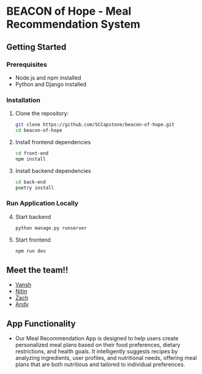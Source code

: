 # BEACON of Hope - Meal Recommendation System

## Getting Started

### Prerequisites
- Node.js and npm installed
- Python and Django installed

### Installation
1. Clone the repository:
   ```bash
   git clone https://github.com/SCCapstone/beacon-of-hope.git
   cd beacon-of-hope
   ```
2. Install frontend dependencies
   ```bash
   cd front-end
   npm install
   ```

3. Install backend dependencies
   ```bash
   cd back-end
   poetry install
   ```


### Run Application Locally
4. Start backend
   ```bash
   python manage.py runserver
   ```

5. Start frontend
   ```bash
   npm run dev
   ```


## Meet the team!!
- [Vansh](https://vnagpal25.github.io)
- [Nitin](https://g-nitin.github.io/portfolio/)
- [Zach](https://zachabdulrahman.me)
- [Andy](https://andrewdavison.dev)



## App Functionality
- Our Meal Recommendation App is designed to help users create personalized meal plans based on their food preferences, dietary restrictions, and health goals. It intelligently suggests recipes by analyzing ingredients, user profiles, and nutritional needs, offering meal plans that are both nutritious and tailored to individual preferences.
